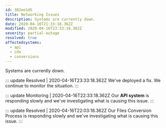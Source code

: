 ```yaml
---
id: 382ee145
title: Networking Issues
description: Systems are currently down.
date: 2020-04-16T21:33:18.362Z
modified: 2020-04-16T23:33:18.362Z
severity: partial-outage
resolved: true
affectedsystems:
  - api
  - cdn
  - conversions
---
```


Systems are currently down.


::: update Resolved | 2020-04-16T23:33:18.362Z
We've deployed a fix. We continue to monitor the situation.
:::

::: update Monitoring | 2020-04-16T22:33:18.362Z
Our **API system** is responding slowly and we've investigating what is causing this issue.
:::

::: update Resolved | 2020-04-16T22:03:18.362Z
Our Files Conversion Process is responding slowly and we've investigating what is causing this issue.
:::

